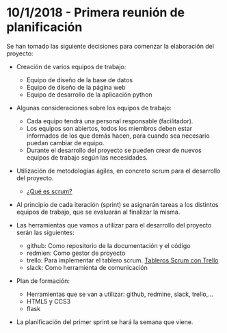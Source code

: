 # 10/1/2018 - Primera reunión de planificación

Se han tomado las siguiente decisiones para comenzar la elaboración del proyecto:

* Creación de varios equipos de trabajo:
	* Equipo de diseño de la base de datos
	* Equipo de diseño de la página web
	* Equipo de desarrollo de la aplicación python

* Algunas consideraciones sobre los equipos de trabajo:

	* Cada equipo tendrá una personal responsable (facilitador).
	* Los equipos son abiertos, todos los miembros deben estar informados de los que demás hacen, para cuando sea necesario puedan cambiar de equipo.
	* Durante el desarrollo del proyecto se pueden crear de nuevos equipos de trabajo según las necesidades.

* Utilización de metodologías ágiles, en concreto scrum para el desarrollo del proyecto.

	* [¿Qué es scrum?](https://proyectosagiles.org/que-es-scrum/)

* Al principio de cada iteración (sprint) se asignarán tareas a los distintos equipos de trabajo, que se evaluarán al finalizar la misma.

* Las herramientas que vamos a utilizar para el desarrollo del proyecto serán las siguientes:

	* github: Como repositorio de la documentación y el código
	* redmien: Como gestor de proyecto 
	* trello: Para implementar el tablero scrum. [Tableros Scrum con Trello](http://fernandollopis.dlsi.ua.es/?p=42)
	* slack: Como herramienta de comunicación

* Plan de formación:

	* Herramientas que se van a utilizar: github, redmine, slack, trello,...
	* HTML5 y CCS3
	* flask

* La planificación del primer sprint se hará la semana que viene.